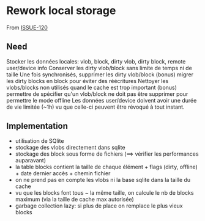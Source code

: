 <!-- Parsec Cloud (https://parsec.cloud) Copyright (c) BUSL-1.1 2016-present Scille SAS -->

# Rework local storage

From [ISSUE-120](https://github.com/Scille/parsec-cloud/issues/120)

## Need

Stocker les données locales: vlob, block, dirty vlob, dirty block, remote user/device info
Conserver les dirty vlob/block sans limite de temps ni de taille
Une fois synchronisés, supprimer les dirty vlob/block
(bonus) migrer les dirty blocks en block pour éviter des réécritures
Nettoyer les vlobs/blocks non utilisés quand le cache est trop important
(bonus) permettre de spécifier qu'un vlob/block ne doit pas être supprimer pour permettre le mode offline
Les données user/device doivent avoir une durée de vie limitée (~1h) vu que celle-ci peuvent être révoqué à tout instant.

## Implementation

- utilisation de SQlite
- stockage des vlobs directement dans sqlite
- stockage des block sous forme de fichiers (==> vérifier les performances auparavant)
- la table blocks contient la taille de chaque élément + flags (dirty, offline) + date dernier accès + chemin fichier
- on ne prend pas en compte les vlobs ni la base sqlite dans la taille du cache
- vu que les blocks font tous ~ la même taille, on calcule le nb de blocks maximum (via la taille de cache max autorisée)
- garbage collection lazy: si plus de place on remplace le plus vieux blocks
